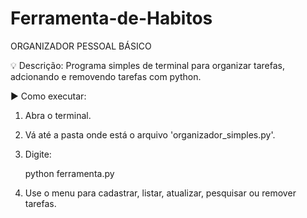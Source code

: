 # Ferramenta-de-Habitos
ORGANIZADOR PESSOAL BÁSICO

💡 Descrição:
Programa simples de terminal para organizar tarefas, adcionando e removendo tarefas com python.

▶️ Como executar:
1. Abra o terminal.
2. Vá até a pasta onde está o arquivo 'organizador_simples.py'.
3. Digite:

   python ferramenta.py

4. Use o menu para cadastrar, listar, atualizar, pesquisar ou remover tarefas.
